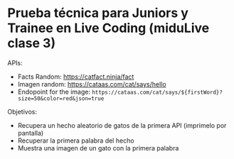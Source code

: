 # Prueba técnica para Juniors y Trainee en Live Coding (miduLive clase 3)

APIs: 
- Facts Random: https://catfact.ninja/fact
- Imagen random: https://cataas.com/cat/says/hello
- Endopoint for the image: `https://cataas.com/cat/says/${firstWord}?size=50&color=red&json=true`

Objetivos:
- Recupera un hecho aleatorio de gatos de la primera API (imprimelo por pantalla) 
- Recuperar la primera palabra del hecho
- Muestra una imagen de un gato con la primera palabra

